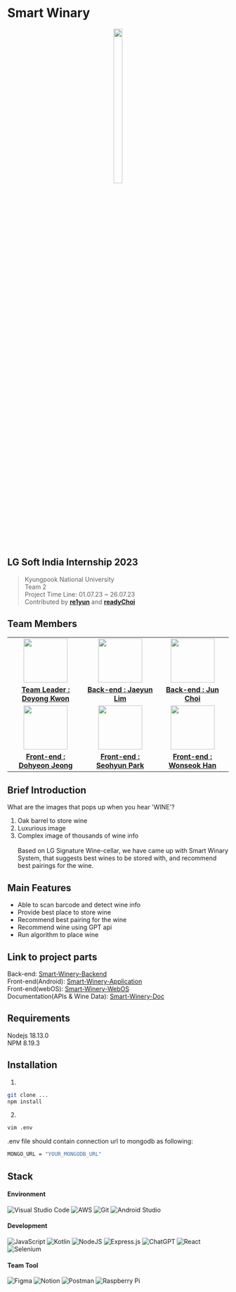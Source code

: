 # Smart Winary
<p align="center">
  <img src="https://github.com/LGSI-2023-Team2/Smart-Winery-Backend/assets/81154257/1be55eda-0e21-450e-9a5b-8ca0df942824" width="20%" height="30%">
</p>


## LG Soft India Internship 2023
> Kyungpook National University<br>
> Team 2<br>
> Project Time Line: 01.07.23 ~ 26.07.23<br>
> Contributed by <a href="https://github.com/re1yun"><b>re1yun</b></a> and <a href="https://github.com/readyChoi"><b>readyChoi</b></a>


## Team Members
<table>
  <tbody>
    <tr>
	    <td align="center"><img src="https://avatars.githubusercontent.com/u/42794359?v=4"width="100px;" alt=""/></td>
	    <td align="center"><img src="https://avatars.githubusercontent.com/u/81154257?v=4"width="100px;" alt=""/></td>
	    <td align="center"><img src="https://avatars.githubusercontent.com/u/105701675?v=4"width="100px;" alt=""/></td>
	  <tr/>
		  <td align="center"><a href="https://github.com/doyong365"><b>Team Leader : Doyong Kwon</b></a></td>
		  <td align="center"><a href="https://github.com/re1yun"><b>Back-end : Jaeyun Lim</b></a></td>
		  <td align="center"><a href="https://github.com/readyChoi"><b>Back-end : Jun Choi</b></a></td>
	  </tr>
	  <tr/>
		  <td align="center"><img src="https://avatars.githubusercontent.com/u/42797013?v=4"width="100px;" alt=""/></td>
		  <td align="center"><img src="https://avatars.githubusercontent.com/u/49182343?v=4"width="100px;" alt=""/></td>
		  <td align="center"><img src="https://avatars.githubusercontent.com/u/86334960?v=4"width="100px;" alt=""/></td>
	 </tr>
	 <tr/>
		 <td align="center"><a href="https://github.com/countryCat1202"><b>Front-end : Dohyeon Jeong</b></a></td>
		 <td align="center"><a href="https://github.com/seohyun060"><b>Front-end : Seohyun Park</b></a></td>
		 <td align="center"><a href="https://github.com/IwonskiI"><b>Front-end : Wonseok Han</b></a></td>
	 </tr>
  </tbody>
</table>

## Brief Introduction
What are the images that pops up when you hear 'WINE'?
1. Oak barrel to store wine
2. Luxurious image
3. Complex image of thousands of wine info<br><br>
Based on LG Signature Wine-cellar, we have came up with Smart Winary System, that suggests best wines to be stored with, and recommend best pairings for the wine.<br>

## Main Features
- Able to scan barcode and detect wine info
- Provide best place to store wine
- Recommend best pairing for the wine
- Recommend wine using GPT api
- Run algorithm to place wine

## Link to project parts
Back-end: <a href="https://github.com/LGSI-2023-Team2/Smart-Winery-Backend">Smart-Winery-Backend</a><br>
Front-end(Android): <a href="https://github.com/LGSI-2023-Team2/Smart-Winery-Application">Smart-Winery-Application</a><br>
Front-end(webOS): <a href="https://github.com/LGSI-2023-Team2/Smart-Winery-WebOS">Smart-Winery-WebOS</a><br>
Documentation(APIs & Wine Data): <a href="https://github.com/LGSI-2023-Team2/Smart-Winery-Doc">Smart-Winery-Doc</a><br>

## Requirements
Nodejs 18.13.0<br>
NPM 8.19.3<br>

## Installation
1.
```bash
git clone ...
npm install
```

2.
```bash
vim .env
```

.env file should contain connection url to mongodb as following:
```bash
MONGO_URL = "YOUR_MONGODB_URL"
```

## Stack
#### Environment
![Visual Studio Code](https://img.shields.io/badge/Visual%20Studio%20Code-0078d7.svg?style=for-the-badge&logo=visual-studio-code&logoColor=white) ![AWS](https://img.shields.io/badge/AWS-%23FF9900.svg?style=for-the-badge&logo=amazon-aws&logoColor=white) ![Git](https://img.shields.io/badge/git-%23F05033.svg?style=for-the-badge&logo=git&logoColor=white) ![Android Studio](https://img.shields.io/badge/Android%20Studio-3DDC84.svg?style=for-the-badge&logo=android-studio&logoColor=white)

#### Development
![JavaScript](https://img.shields.io/badge/javascript-%23323330.svg?style=for-the-badge&logo=javascript&logoColor=%23F7DF1E) ![Kotlin](https://img.shields.io/badge/kotlin-%237F52FF.svg?style=for-the-badge&logo=kotlin&logoColor=white) ![NodeJS](https://img.shields.io/badge/node.js-6DA55F?style=for-the-badge&logo=node.js&logoColor=white) ![Express.js](https://img.shields.io/badge/express.js-%23404d59.svg?style=for-the-badge&logo=express&logoColor=%2361DAFB) ![ChatGPT](https://img.shields.io/badge/chatGPT-74aa9c?style=for-the-badge&logo=openai&logoColor=white) ![React](https://img.shields.io/badge/react-%2320232a.svg?style=for-the-badge&logo=react&logoColor=%2361DAFB) ![Selenium](https://img.shields.io/badge/-selenium-%43B02A?style=for-the-badge&logo=selenium&logoColor=white)

#### Team Tool
![Figma](https://img.shields.io/badge/figma-%23F24E1E.svg?style=for-the-badge&logo=figma&logoColor=white) ![Notion](https://img.shields.io/badge/Notion-%23000000.svg?style=for-the-badge&logo=notion&logoColor=white) ![Postman](https://img.shields.io/badge/Postman-FF6C37?style=for-the-badge&logo=postman&logoColor=white) ![Raspberry Pi](https://img.shields.io/badge/-RaspberryPi-C51A4A?style=for-the-badge&logo=Raspberry-Pi)
